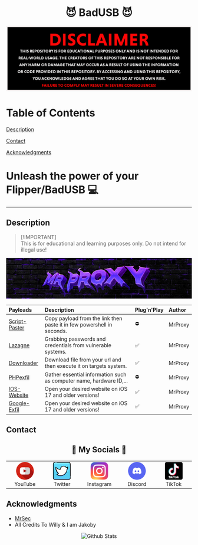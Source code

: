 <div align=center>

# 😈 BadUSB 😈

<img src= https://github.com/Mr-Proxy-Source/Mr-Proxy-Source/raw/main/img/disclaimer.png width="600" alt="C#" />
</div>                 

# Table of Contents

[Description](#Description)

[Contact](#Contact)

[Acknowledgments](#Acknowledgments)



# Unleash the power of your Flipper/BadUSB 💻

***  

## Description 

> [!IMPORTANT]\
> This is for educational and learning purposes only. Do not intend for illegal use!

![main](https://github.com/Mr-Proxy-source/Mr-Proxy-source/raw/main/img/main.jpg)

| Payloads                                                                                                         | Description                                                                                       | Plug'n'Play | Author      |
| :--------------------------------------------------------------------------------------------------------------- | :------------------------------------------------------------------------------------------------ | :-----------| :-----------|
| [Script-Paster](https://github.com/Mr-Proxy-source/Flipper-Zero-BadUSB/tree/main/Script-Paster)                  | Copy payload from the link then paste it in few powershell in seconds.                            |⛔           | MrProxy    |
| [Lazagne](https://github.com/Mr-Proxy-source/Flipper-Zero-BadUSB/tree/main/Lazagne)                              | Grabbing passwords and credentials from vulnerable systems.                                       |✅           | MrProxy    |
| [Downloader](https://github.com/Mr-Proxy-source/Flipper-Zero-BadUSB/tree/main/File-Downloader)                   | Download file from your url and then execute it on targets system.                                |✅           | MrProxy    |
| [PHPexfil](https://github.com/Mr-Proxy-source/Flipper-Zero-BadUSB/tree/main/PHPexfil)                            | Gather essential information such as computer name, hardware ID,...                               |⛔           | MrProxy    |
| [IOS-Website](https://github.com/Mr-Proxy-source/Flipper-Zero-BadUSB/tree/main/IOS-Website)                      | Open your desired website on iOS 17 and older versions!                                           |✅           | MrProxy    |
| [Google-Exfil](https://github.com/Mr-Proxy-source/Flipper-Zero-BadUSB/tree/main/IOS-Website)                      | Open your desired website on iOS 17 and older versions!                                           |✅           | MrProxy    |


<!-- CONTACT -->
## Contact

<h2 align="center">📱 My Socials 📱</h2>
<div align=center>
<table>
  <tr>
    <td align="center" width="96">
      <a href="https://youtube.com/@cysc.?sub_confirmation=1">
        <img src=https://github.com/Mr-Proxy-Source/Mr-Proxy-Source/blob/main/img/youtube-svgrepo-com.svg width="48" height="48" alt="C#" />
      </a>
      <br>YouTube
    </td>
    <td align="center" width="96">
      <a href="https://twitter.com/cyscp">
        <img src=https://github.com/Mr-Proxy-Source/Mr-Proxy-Source/blob/main/img/twitter.png width="48" height="48" alt="Python" />
      </a>
      <br>Twitter
    </td>
    <td align="center" width="96">
      <a href="https://www.instagram.com/mrproxy.wav/">
        <img src=https://github.com/Mr-Proxy-Source/Mr-Proxy-Source/blob/main/img/insta.png width="48" height="48" alt="Golang" />
      </a>
      <br>Instagram
    </td>
    <td align="center" width="96">
      <a href="https://discord.gg/mrtools">
        <img src=https://github.com/Mr-Proxy-Source/Mr-Proxy-Source/blob/main/img/discord-v2-svgrepo-com.svg width="48" height="48" alt="Jsonnet" />
      </a>
      <br>Discord
    </td>
    <td align="center" width="96">
      <a href="https://www.tiktok.com/@mrproxyonyt">
        <img src=https://github.com/Mr-Proxy-Source/Mr-Proxy-Source/raw/main/img/tiktok.svg width="48" height="48" alt="Jsonnet" />
      </a>
      <br>TikTok
    </td>    
  </tr>
</table>
</div>

<!-- ACKNOWLEDGMENTS -->
## Acknowledgments

* [MrSec](https://mrsec.bio/)
* All Credits To Willy & I am Jakoby
<p align="center">
        <img src="https://raw.githubusercontent.com/bornmay/bornmay/Update/svg/Bottom.svg" alt="Github Stats" />
</p>
